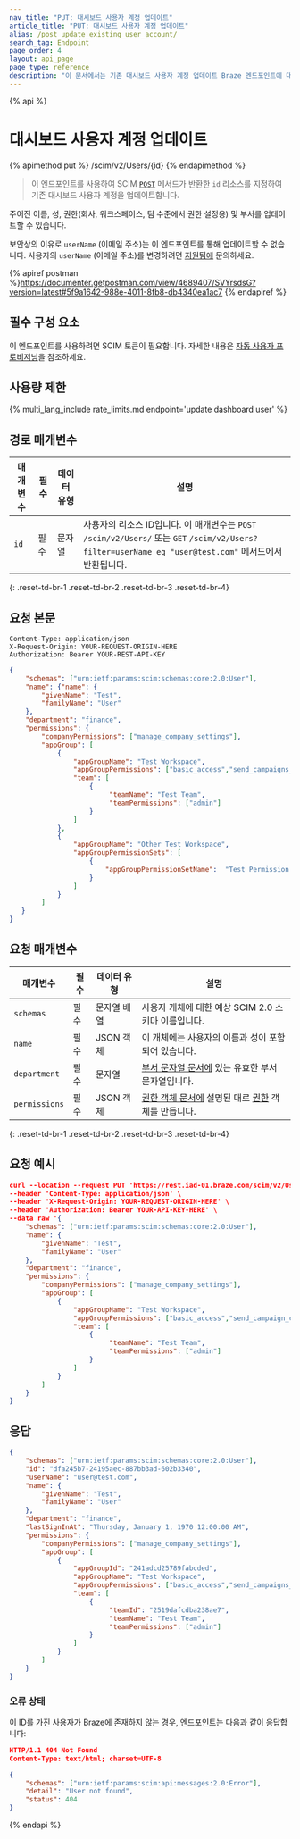 ```yaml
---
nav_title: "PUT: 대시보드 사용자 계정 업데이트"
article_title: "PUT: 대시보드 사용자 계정 업데이트"
alias: /post_update_existing_user_account/
search_tag: Endpoint
page_order: 4
layout: api_page
page_type: reference
description: "이 문서에서는 기존 대시보드 사용자 계정 업데이트 Braze 엔드포인트에 대한 세부 정보를 간략하게 설명합니다."
---
```


{% api %}
# 대시보드 사용자 계정 업데이트
{% apimethod put %}
/scim/v2/Users/{id}
{% endapimethod %}

> 이 엔드포인트를 사용하여 SCIM [`POST`]({{site.baseurl}}/scim/post_create_user_account/) 메서드가 반환한 `id` 리소스를 지정하여 기존 대시보드 사용자 계정을 업데이트합니다. 

주어진 이름, 성, 권한(회사, 워크스페이스, 팀 수준에서 권한 설정용) 및 부서를 업데이트할 수 있습니다.

보안상의 이유로 `userName` (이메일 주소)는 이 엔드포인트를 통해 업데이트할 수 없습니다. 사용자의 `userName` (이메일 주소)를 변경하려면 [지원팀에]({{site.baseurl}}/support_contact/) 문의하세요.

{% apiref postman %}https://documenter.getpostman.com/view/4689407/SVYrsdsG?version=latest#5f9a1642-988e-4011-8fb8-db4340ea1ac7 {% endapiref %}

## 필수 구성 요소

이 엔드포인트를 사용하려면 SCIM 토큰이 필요합니다. 자세한 내용은 [자동 사용자 프로비저닝]({{site.baseurl}}/scim/automated_user_provisioning/)을 참조하세요.

## 사용량 제한

{% multi_lang_include rate_limits.md endpoint='update dashboard user' %}

## 경로 매개변수

| 매개변수 | 필수 | 데이터 유형 | 설명 |
|---|---|---|---|
| `id` | 필수 | 문자열 | 사용자의 리소스 ID입니다. 이 매개변수는 `POST` `/scim/v2/Users/` 또는 `GET`  `/scim/v2/Users?filter=userName eq "user@test.com"` 메서드에서 반환됩니다. |
{: .reset-td-br-1 .reset-td-br-2 .reset-td-br-3 .reset-td-br-4}

## 요청 본문
```
Content-Type: application/json
X-Request-Origin: YOUR-REQUEST-ORIGIN-HERE
Authorization: Bearer YOUR-REST-API-KEY
```
```json
{
    "schemas": ["urn:ietf:params:scim:schemas:core:2.0:User"],
    "name": {"name": {
        "givenName": "Test",
        "familyName": "User"
    },
    "department": "finance",
    "permissions": {
        "companyPermissions": ["manage_company_settings"],
        "appGroup": [
            {
                "appGroupName": "Test Workspace",
                "appGroupPermissions": ["basic_access","send_campaigns_canvases"],
                "team": [
                    {
                         "teamName": "Test Team",
                         "teamPermissions": ["admin"]
                    } 
                ]
            },
            {
                "appGroupName": "Other Test Workspace",
                "appGroupPermissionSets": [
                    {
                        "appGroupPermissionSetName":  "Test Permission Set"
                    }
                ]
            } 
        ]
   }
}
```

## 요청 매개변수

| 매개변수 | 필수 | 데이터 유형 | 설명 |
| --------- | -------- | --------- | ----------- |
| `schemas` | 필수 | 문자열 배열 | 사용자 개체에 대한 예상 SCIM 2.0 스키마 이름입니다. |
| `name` | 필수 | JSON 객체 | 이 개체에는 사용자의 이름과 성이 포함되어 있습니다. |
| `department` | 필수 | 문자열 | [부서 문자열 문서에]({{site.baseurl}}/scim_api_appendix/#department-strings) 있는 유효한 부서 문자열입니다. |
| `permissions` | 필수 | JSON 객체 | [권한 객체 문서에]({{site.baseurl}}/scim_api_appendix/#permissions-object) 설명된 대로 [권한]({{site.baseurl}}/scim_api_appendix/#permissions-object) 객체를 만듭니다. |
{: .reset-td-br-1 .reset-td-br-2 .reset-td-br-3  .reset-td-br-4}


## 요청 예시
```json
curl --location --request PUT 'https://rest.iad-01.braze.com/scim/v2/Users/dfa245b7-24195aec-887bb3ad-602b3340' \
--header 'Content-Type: application/json' \
--header 'X-Request-Origin: YOUR-REQUEST-ORIGIN-HERE' \
--header 'Authorization: Bearer YOUR-API-KEY-HERE' \
--data raw '{
    "schemas": ["urn:ietf:params:scim:schemas:core:2.0:User"],
    "name": {
        "givenName": "Test",
        "familyName": "User"
    },
    "department": "finance",
    "permissions": {
        "companyPermissions": ["manage_company_settings"],
        "appGroup": [
            {
                "appGroupName": "Test Workspace",
                "appGroupPermissions": ["basic_access","send_campaign_canvases"],
                "team": [
                    {
                         "teamName": "Test Team",                  
                         "teamPermissions": ["admin"]
                    }
                ]
            } 
        ]
    }
}
```

## 응답
```json
{
    "schemas": ["urn:ietf:params:scim:schemas:core:2.0:User"],
    "id": "dfa245b7-24195aec-887bb3ad-602b3340",
    "userName": "user@test.com",
    "name": {
        "givenName": "Test",
        "familyName": "User"
    },
    "department": "finance",
    "lastSignInAt": "Thursday, January 1, 1970 12:00:00 AM",
    "permissions": {
        "companyPermissions": ["manage_company_settings"],
        "appGroup": [
            {
                "appGroupId": "241adcd25789fabcded",
                "appGroupName": "Test Workspace",
                "appGroupPermissions": ["basic_access","send_campaigns_canvases"],
                "team": [
                    {
                         "teamId": "2519dafcdba238ae7",
                         "teamName": "Test Team",                  
                         "teamPermissions": ["admin"]
                    }
                ]
            } 
        ]
    }
}
```

### 오류 상태
이 ID를 가진 사용자가 Braze에 존재하지 않는 경우, 엔드포인트는 다음과 같이 응답합니다:

```json
HTTP/1.1 404 Not Found
Content-Type: text/html; charset=UTF-8

{
    "schemas": ["urn:ietf:params:scim:api:messages:2.0:Error"],
    "detail": "User not found",
    "status": 404
}
```

{% endapi %}

